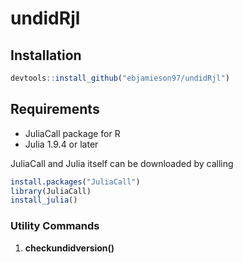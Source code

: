 # undidRjl


## Installation 
```R
devtools::install_github("ebjamieson97/undidRjl")
```

## Requirements
* JuliaCall package for R
* Julia 1.9.4 or later

JuliaCall and Julia itself can be downloaded by calling
```R
install.packages("JuliaCall")
library(JuliaCall)
install_julia()
```

### Utility Commands

1. **checkundidversion()**

